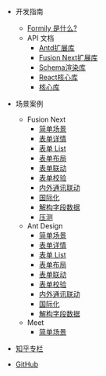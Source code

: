 - 开发指南
   - [Formily 是什么?](./README.md)
   - API 文档
     - [Antd扩展库](../packages/antd/README.zh-cn.md)
     - [Fusion Next扩展库](../packages/next/README.zh-cn.md)
     - [Schema渲染库](../packages/react-schema-renderer/README.zh-cn.md)
     - [React核心库](../packages/react/README.zh-cn.md)
     - [核心库](../packages/core/README.zh-cn.md)
- 场景案例
  - Fusion Next
     - [简单场景](./Examples/next/Sample.md)
     - [表单详情](./Examples/next/Detail.md)
     - [表单 List](./Examples/next/List.md)
     - [表单布局](./Examples/next/Layout.md)
     - [表单联动](./Examples/next/Relations.md)
     - [表单校验](./Examples/next/Validation.md)
     - [内外通讯联动](./Examples/next/Actions.md)
     - [国际化](./Examples/next/International.md)
     - [解构字段数据](./Examples/next/Deconstruction.md)
     - [压测](./Examples/next/Pressure.md)
  - Ant Design
     - [简单场景](./Examples/antd/Sample.md)
     - [表单详情](./Examples/antd/Detail.md)
     - [表单 List](./Examples/antd/List.md)
     - [表单布局](./Examples/antd/Layout.md)
     - [表单联动](./Examples/antd/Relations.md)
     - [表单校验](./Examples/antd/Validation.md)
     - [内外通讯联动](./Examples/antd/Actions.md)
     - [国际化](./Examples/antd/International.md)
     - [解构字段数据](./Examples/next/Deconstruction.md)
  - Meet
     - [简单场景](./Examples/meet/Sample.md)

- [知乎专栏](https://zhuanlan.zhihu.com/formily)
- [GitHub](https://github.com/alibaba/formily)
<!--- [PlayGround DEMO](../packages/builder/src/demo/index-1-x.js)-->
